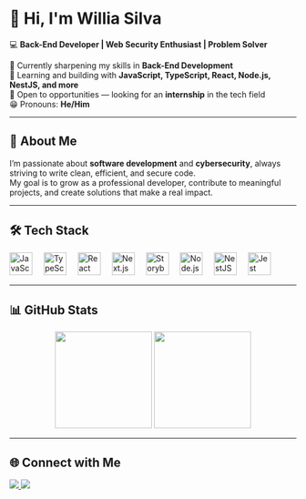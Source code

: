 # 👋 Hi, I'm Willia Silva

💻 **Back-End Developer | Web Security Enthusiast | Problem Solver**  

🔭 Currently sharpening my skills in **Back-End Development**  
🌱 Learning and building with **JavaScript, TypeScript, React, Node.js, NestJS, and more**  
🎯 Open to opportunities — looking for an **internship** in the tech field  
😁 Pronouns: **He/Him**  

---

## 🚀 About Me
I’m passionate about **software development** and **cybersecurity**, always striving to write clean, efficient, and secure code.  
My goal is to grow as a professional developer, contribute to meaningful projects, and create solutions that make a real impact.  

---

## 🛠️ Tech Stack

<div align="left">
  <img src="https://cdn.jsdelivr.net/gh/devicons/devicon/icons/javascript/javascript-original.svg" height="40" alt="JavaScript" />
  <img width="12" />
  <img src="https://cdn.jsdelivr.net/gh/devicons/devicon/icons/typescript/typescript-original.svg" height="40" alt="TypeScript" />
  <img width="12" />
  <img src="https://cdn.jsdelivr.net/gh/devicons/devicon/icons/react/react-original.svg" height="40" alt="React" />
  <img width="12" />
  <img src="https://cdn.jsdelivr.net/gh/devicons/devicon/icons/nextjs/nextjs-original.svg" height="40" alt="Next.js" />
  <img width="12" />
  <img src="https://cdn.jsdelivr.net/gh/devicons/devicon/icons/storybook/storybook-original.svg" height="40" alt="Storybook" />
  <img width="12" />
  <img src="https://cdn.jsdelivr.net/gh/devicons/devicon/icons/nodejs/nodejs-original.svg" height="40" alt="Node.js" />
  <img width="12" />
  <img src="https://cdn.jsdelivr.net/gh/devicons/devicon/icons/nestjs/nestjs-original.svg" height="40" alt="NestJS" />
  <img width="12" />
  <img src="https://cdn.jsdelivr.net/gh/devicons/devicon/icons/jest/jest-plain.svg" height="40" alt="Jest" />
</div>

---

## 📊 GitHub Stats
<div align="center">
  <img height="170em" src="https://github-readme-stats.vercel.app/api?username=WilliaSilva&show_icons=true&theme=radical" />
  <img height="170em" src="https://github-readme-stats.vercel.app/api/top-langs/?username=WilliaSilva&layout=compact&theme=radical" />
</div>

---

## 🌐 Connect with Me
<div align="left">
  <a href="https://linkedin.com/in/your-linkedin" target="_blank">
    <img src="https://img.shields.io/badge/LinkedIn-%230A66C2.svg?&style=for-the-badge&logo=linkedin&logoColor=white" />
  </a>
  <a href="mailto:your-email@gmail.com" target="_blank">
    <img src="https://img.shields.io/badge/Gmail-%23EA4335.svg?&style=for-the-badge&logo=gmail&logoColor=white" />
  </a>
</div>
